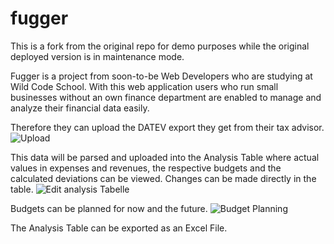 # fugger
This is a fork from the original repo for demo purposes while the original deployed version is in maintenance mode.

Fugger is a project from soon-to-be Web Developers who are studying at Wild Code School. 
With this web application users who run small businesses without an own finance department are enabled to manage and analyze their financial data easily.

Therefore they can upload the DATEV export they get from their tax advisor. 
![Upload](https://user-images.githubusercontent.com/96376911/179528084-4bf4c185-3b2e-45e4-acc0-264e87061e78.jpg)

This data will be parsed and uploaded into the Analysis Table where actual values in expenses and revenues, the respective budgets and the calculated deviations can be viewed. Changes can be made directly in the table.
![Edit analysis Tabelle](https://user-images.githubusercontent.com/96376911/179528130-1cdf0183-048c-4926-99fe-e028f3d5f785.jpg)


Budgets can be planned for now and the future.
![Budget Planning](https://user-images.githubusercontent.com/96376911/179528169-a2a852ef-7b98-4487-aae1-a9bd1b4679ef.jpg)

The Analysis Table can be exported as an Excel File.

